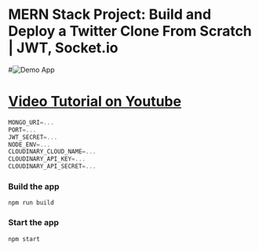# MERN Stack Project: Build and Deploy a Twitter Clone From Scratch | JWT, Socket.io

#![Demo App](https://i.ibb.co/f8y9vGS/Group-82.png)

# [Video Tutorial on Youtube](https://youtu.be/4GUVz2psWUg)


```js
MONGO_URI=...
PORT=...
JWT_SECRET=...
NODE_ENV=...
CLOUDINARY_CLOUD_NAME=...
CLOUDINARY_API_KEY=...
CLOUDINARY_API_SECRET=...
```

### Build the app

```shell
npm run build
```

### Start the app

```shell
npm start
```
